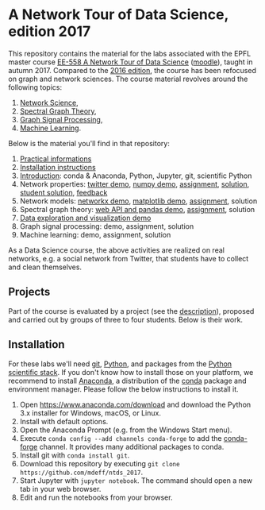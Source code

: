 # A Network Tour of Data Science, edition 2017

This repository contains the material for the labs associated with the EPFL
master course [EE-558 A Network Tour of Data Science][epfl] ([moodle]), taught
in autumn 2017. Compared to the [2016 edition], the course has been refocused
on graph and network sciences. The course material revolves around the
following topics:

1. [Network Science](https://en.wikipedia.org/wiki/Network_science),
1. [Spectral Graph Theory](https://en.wikipedia.org/wiki/Spectral_graph_theory),
1. [Graph Signal Processing](https://arxiv.org/abs/1211.0053),
1. [Machine Learning](https://en.wikipedia.org/wiki/Machine_learning).

[epfl]: http://edu.epfl.ch/coursebook/en/a-network-tour-of-data-science-EE-558
[moodle]: http://moodle.epfl.ch/course/view.php?id=15299
[2016 edition]: https://github.com/mdeff/ntds_2016

Below is the material you'll find in that repository:
1. [Practical informations][practical_info]
1. [Installation instructions](#installation)
1. [Introduction][d01]: conda & Anaconda, Python, Jupyter, git, scientific Python
1. Network properties: [twitter demo][d02], [numpy demo][d03], [assignment][a01],
   [solution][a01s1], [student solution][a01s2], [feedback][a01fb]
1. Network models: [networkx demo][d04], [matplotlib demo][d05], [assignment][a02], solution
1. Spectral graph theory: [web API and pandas demo][d06], [assignment][a03], solution
1. [Data exploration and visualization demo][d07]
1. Graph signal processing: demo, assignment, solution
1. Machine learning: demo, assignment, solution

As a Data Science course, the above activities are realized on real networks,
e.g. a social network from Twitter, that students have to collect and clean
themselves.

[practical_info]: https://github.com/mdeff/ntds_2017/raw/outputs/practical_info/ntds_labs.pdf
[projects]: https://github.com/mdeff/ntds_2017/raw/outputs/projects/ntds_projects.pdf

[d01]: https://nbviewer.jupyter.org/github/mdeff/ntds_2017/blob/outputs/demos/01_introduction.ipynb
[d02]: https://nbviewer.jupyter.org/github/mdeff/ntds_2017/blob/outputs/demos/02_data_acquisition_twitter.ipynb
[d03]: https://nbviewer.jupyter.org/github/mdeff/ntds_2017/blob/outputs/demos/03_numpy.ipynb
[d04]: https://nbviewer.jupyter.org/github/mdeff/ntds_2017/blob/outputs/demos/04_networkx.ipynb
[d05]: https://nbviewer.jupyter.org/github/mdeff/ntds_2017/blob/outputs/demos/05_matplotlib.ipynb
[d06]: https://nbviewer.jupyter.org/github/mdeff/ntds_2017/blob/outputs/demos/06_webapi_pandas.ipynb
[d07]: https://nbviewer.jupyter.org/github/mdeff/ntds_2017/blob/outputs/demos/07_data_exploration_and_visualisation.ipynb

[a01]: https://nbviewer.jupyter.org/github/mdeff/ntds_2017/blob/outputs/assignments/01_network_properties.ipynb
[a01s1]: https://nbviewer.jupyter.org/github/mdeff/ntds_2017/blob/outputs/assignments/01_solution_ersi.ipynb
[a01s2]: https://nbviewer.jupyter.org/github/mdeff/ntds_2017/blob/outputs/assignments/01_solution_florian.ipynb
[a01fb]: https://nbviewer.jupyter.org/github/mdeff/ntds_2017/blob/outputs/assignments/01_feedback.ipynb
[a02]: https://nbviewer.jupyter.org/github/mdeff/ntds_2017/blob/outputs/assignments/02_network_models.ipynb
[a03]: https://nbviewer.jupyter.org/github/mdeff/ntds_2017/blob/outputs/assignments/03_spectral_graph_theory.ipynb

## Projects

Part of the course is evaluated by a project (see the [description][projects]),
proposed and carried out by groups of three to four students. Below is their
work.

## Installation

For these labs we'll need [git], [Python], and packages from the [Python
scientific stack][scipy]. If you don't know how to install those on your
platform, we recommend to install [Anaconda], a distribution of the [conda]
package and environment manager. Please follow the below instructions to
install it.

1. Open <https://www.anaconda.com/download> and download the Python 3.x
   installer for Windows, macOS, or Linux.
1. Install with default options.
1. Open the Anaconda Prompt (e.g. from the Windows Start menu).
1. Execute `conda config --add channels conda-forge` to add the [conda-forge]
   channel. It provides many additional packages to conda.
1. Install git with `conda install git`.
1. Download this repository by executing
   `git clone https://github.com/mdeff/ntds_2017`.
1. Start Jupyter with `jupyter notebook`. The command should open a new tab in
   your web browser.
1. Edit and run the notebooks from your browser.

[git]: https://git-scm.com
[python]: https://www.python.org
[scipy]: https://www.scipy.org
[anaconda]: https://anaconda.org
[conda]: https://conda.io
[conda-forge]: https://conda-forge.org
